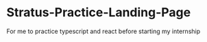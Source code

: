 # Stratus-Practice-Landing-Page
For me to practice typescript and react before starting my internship
